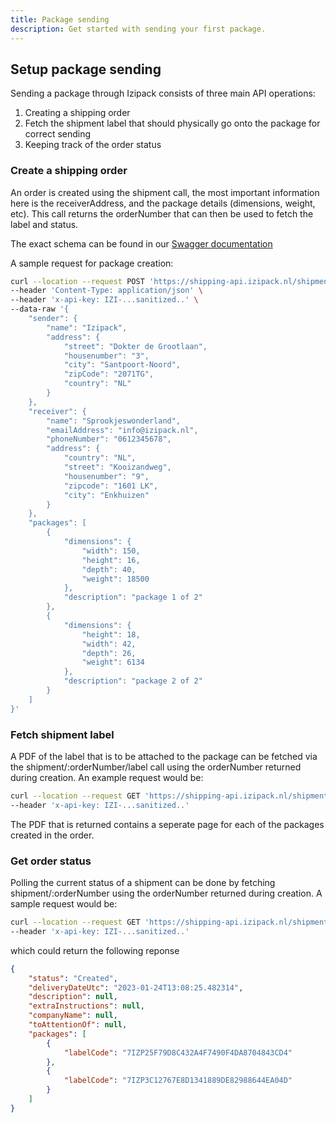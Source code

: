 ```yaml
---
title: Package sending
description: Get started with sending your first package.
---
```


## Setup package sending

Sending a package through Izipack consists of three main API operations:
1. Creating a shipping order
2. Fetch the shipment label that should physically go onto the package for correct sending
3. Keeping track of the order status

### Create a shipping order

An order is created using the shipment call, the most important information here is the receiverAddress, and the package details (dimensions, weight, etc). This call returns the orderNumber that can then be used to fetch the label and status.

The exact schema can be found in our [Swagger documentation](https://shipping-api.izipack.nl/index.html)

A sample request for package creation:
```bash
curl --location --request POST 'https://shipping-api.izipack.nl/shipment' \
--header 'Content-Type: application/json' \
--header 'x-api-key: IZI-...sanitized..' \
--data-raw '{
    "sender": {
        "name": "Izipack",
        "address": {
            "street": "Dokter de Grootlaan",
            "housenumber": "3",
            "city": "Santpoort-Noord",
            "zipCode": "2071TG",
            "country": "NL"
        }
    },
    "receiver": {
        "name": "Sprookjeswonderland",
        "emailAddress": "info@izipack.nl",
        "phoneNumber": "0612345678",
        "address": {
            "country": "NL",
            "street": "Kooizandweg",
            "housenumber": "9",
            "zipcode": "1601 LK",
            "city": "Enkhuizen"
        }
    },
    "packages": [
        {
            "dimensions": {
                "width": 150,
                "height": 16,
                "depth": 40,
                "weight": 18500
            },
            "description": "package 1 of 2"
        },
        {
            "dimensions": {
                "height": 18,
                "width": 42,
                "depth": 26,
                "weight": 6134
            },
            "description": "package 2 of 2"
        }
    ]
}'
```

### Fetch shipment label

A PDF of the label that is to be attached to the package can be fetched via the shipment/:orderNumber/label call using the orderNumber returned during creation. An example request would be:

```bash
curl --location --request GET 'https://shipping-api.izipack.nl/shipment/{orderNumber}/label' \
--header 'x-api-key: IZI-...sanitized..'
```

The PDF that is returned contains a seperate page for each of the packages created in the order.

### Get order status

Polling the current status of a shipment can be done by fetching shipment/:orderNumber using the orderNumber returned during creation. A sample request would be:

```bash
curl --location --request GET 'https://shipping-api.izipack.nl/shipment/{orderNumber}' \
--header 'x-api-key: IZI-...sanitized..'
```
which could return the following reponse
```json
{
    "status": "Created",
    "deliveryDateUtc": "2023-01-24T13:08:25.482314",
    "description": null,
    "extraInstructions": null,
    "companyName": null,
    "toAttentionOf": null,
    "packages": [
        {
            "labelCode": "7IZP25F79D8C432A4F7490F4DA8704843CD4"
        },
        {
            "labelCode": "7IZP3C12767E8D1341889DE82988644EA04D"
        }
    ]
}
```